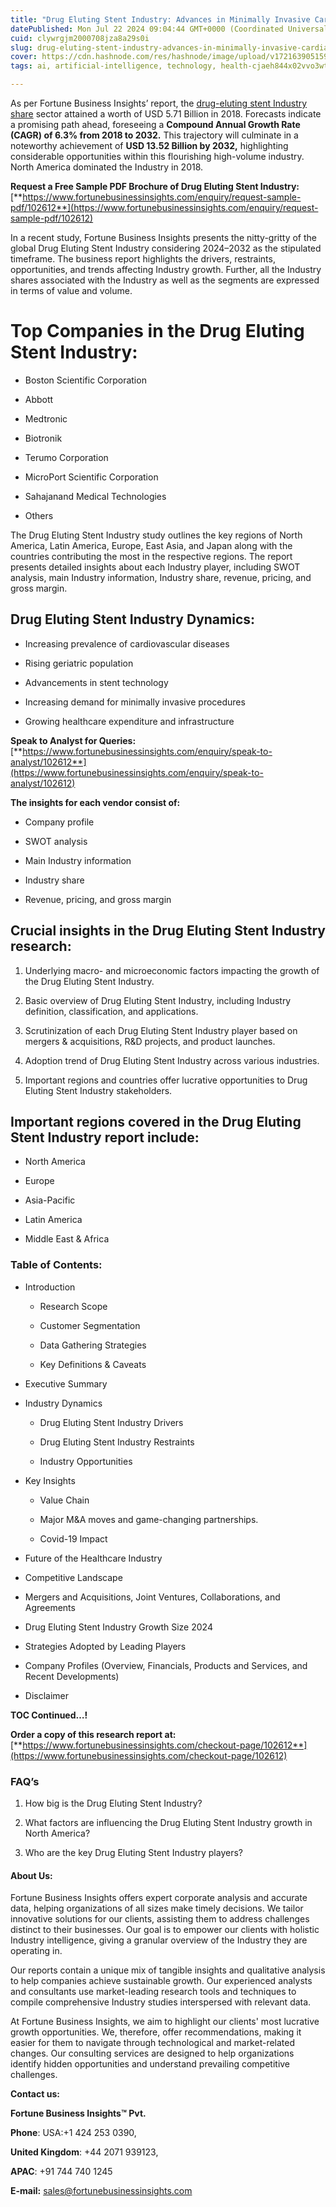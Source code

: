 ```yaml
---
title: "Drug Eluting Stent Industry: Advances in Minimally Invasive Cardiac Procedures"
datePublished: Mon Jul 22 2024 09:04:44 GMT+0000 (Coordinated Universal Time)
cuid: clywrgjm2000708jza8a29s0i
slug: drug-eluting-stent-industry-advances-in-minimally-invasive-cardiac-procedures
cover: https://cdn.hashnode.com/res/hashnode/image/upload/v1721639051596/66a37adf-217f-48d5-bd77-ed42be614b4d.png
tags: ai, artificial-intelligence, technology, health-cjaeh844x02vvo3wtj5r2s75q, healthcare

---
```


As per Fortune Business Insights’ report, the [drug-eluting stent Industry share](https://www.fortunebusinessinsights.com/drug-eluting-stent-des-market-102612) sector attained a worth of USD 5.71 Billion in 2018. Forecasts indicate a promising path ahead, foreseeing a **Compound Annual Growth Rate (CAGR) of 6.3% from 2018 to 2032.** This trajectory will culminate in a noteworthy achievement of **USD 13.52 Billion by 2032,** highlighting considerable opportunities within this flourishing high-volume industry. North America dominated the Industry in 2018.

**Request a Free Sample PDF Brochure of Drug Eluting Stent Industry:** [**https://www.fortunebusinessinsights.com/enquiry/request-sample-pdf/102612**](https://www.fortunebusinessinsights.com/enquiry/request-sample-pdf/102612)

In a recent study, Fortune Business Insights presents the nitty-gritty of the global Drug Eluting Stent Industry considering 2024–2032 as the stipulated timeframe. The business report highlights the drivers, restraints, opportunities, and trends affecting Industry growth. Further, all the Industry shares associated with the Industry as well as the segments are expressed in terms of value and volume.

# **Top Companies in the Drug Eluting Stent Industry:**

* Boston Scientific Corporation
    
* Abbott
    
* Medtronic
    
* Biotronik
    
* Terumo Corporation
    
* MicroPort Scientific Corporation
    
* Sahajanand Medical Technologies
    
* Others
    

The Drug Eluting Stent Industry study outlines the key regions of North America, Latin America, Europe, East Asia, and Japan along with the countries contributing the most in the respective regions. The report presents detailed insights about each Industry player, including SWOT analysis, main Industry information, Industry share, revenue, pricing, and gross margin.

## Drug Eluting Stent Industry **Dynamics**:

* Increasing prevalence of cardiovascular diseases
    
* Rising geriatric population
    
* Advancements in stent technology
    
* Increasing demand for minimally invasive procedures
    
* Growing healthcare expenditure and infrastructure
    

**Speak to Analyst for Queries:** [**https://www.fortunebusinessinsights.com/enquiry/speak-to-analyst/102612**](https://www.fortunebusinessinsights.com/enquiry/speak-to-analyst/102612)

**The insights for each vendor consist of:**

* Company profile
    
* SWOT analysis
    
* Main Industry information
    
* Industry share
    
* Revenue, pricing, and gross margin
    

## **Crucial insights in the Drug Eluting Stent Industry research:**

1. Underlying macro- and microeconomic factors impacting the growth of the Drug Eluting Stent Industry.
    
2. Basic overview of Drug Eluting Stent Industry, including Industry definition, classification, and applications.
    
3. Scrutinization of each Drug Eluting Stent Industry player based on mergers & acquisitions, R&D projects, and product launches.
    
4. Adoption trend of Drug Eluting Stent Industry across various industries.
    
5. Important regions and countries offer lucrative opportunities to Drug Eluting Stent Industry stakeholders.
    

## **Important regions covered in the Drug Eluting Stent Industry report include:**

* North America
    
* Europe
    
* Asia-Pacific
    
* Latin America
    
* Middle East & Africa
    

### **Table of Contents:**

* Introduction
    
    * Research Scope
        
    * Customer Segmentation
        
    * Data Gathering Strategies
        
    * Key Definitions & Caveats
        
* Executive Summary
    
* Industry Dynamics
    
    * Drug Eluting Stent Industry Drivers
        
    * Drug Eluting Stent Industry Restraints
        
    * Industry Opportunities
        
* Key Insights
    
    * Value Chain
        
    * Major M&A moves and game-changing partnerships.
        
    * Covid-19 Impact
        
* Future of the Healthcare Industry
    
* Competitive Landscape
    
* Mergers and Acquisitions, Joint Ventures, Collaborations, and Agreements
    
* Drug Eluting Stent Industry Growth Size 2024
    
* Strategies Adopted by Leading Players
    
* Company Profiles (Overview, Financials, Products and Services, and Recent Developments)
    
* Disclaimer
    

**TOC Continued…!**

**Order a copy of this research report at:** [**https://www.fortunebusinessinsights.com/checkout-page/102612**](https://www.fortunebusinessinsights.com/checkout-page/102612)

### **FAQ’s**

1. How big is the Drug Eluting Stent Industry?
    
2. What factors are influencing the Drug Eluting Stent Industry growth in North America?
    
3. Who are the key Drug Eluting Stent Industry players?
    

#### **About Us:**

Fortune Business Insights offers expert corporate analysis and accurate data, helping organizations of all sizes make timely decisions. We tailor innovative solutions for our clients, assisting them to address challenges distinct to their businesses. Our goal is to empower our clients with holistic Industry intelligence, giving a granular overview of the Industry they are operating in.

Our reports contain a unique mix of tangible insights and qualitative analysis to help companies achieve sustainable growth. Our experienced analysts and consultants use market-leading research tools and techniques to compile comprehensive Industry studies interspersed with relevant data.

At Fortune Business Insights, we aim to highlight our clients' most lucrative growth opportunities. We, therefore, offer recommendations, making it easier for them to navigate through technological and market-related changes. Our consulting services are designed to help organizations identify hidden opportunities and understand prevailing competitive challenges.

**Contact us:**

**Fortune Business Insights™ Pvt.**

**Phone**: USA:+1 424 253 0390,

**United Kingdom**: +44 2071 939123,

**APAC**: +91 744 740 1245

**E-mail:** [sales@fortunebusinessinsights.com](mailto:sales@fortunebusinessinsights.com)